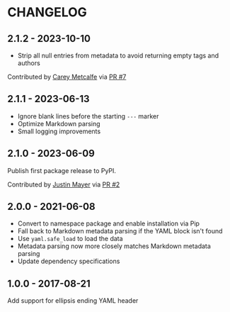 CHANGELOG
=========

2.1.2 - 2023-10-10
------------------

- Strip all null entries from metadata to avoid returning empty tags and authors

Contributed by [Carey Metcalfe](https://github.com/pR0Ps) via [PR #7](https://github.com/pelican-plugins/yaml-metadata/pull/7/)


2.1.1 - 2023-06-13
------------------

- Ignore blank lines before the starting `---` marker
- Optimize Markdown parsing
- Small logging improvements

2.1.0 - 2023-06-09
------------------

Publish first package release to PyPI.

Contributed by [Justin Mayer](https://github.com/justinmayer) via [PR #2](https://github.com/pelican-plugins/yaml-metadata/pull/2/)


2.0.0 - 2021-06-08
------------------

- Convert to namespace package and enable installation via Pip
- Fall back to Markdown metadata parsing if the YAML block isn't found
- Use `yaml.safe_load` to load the data
- Metadata parsing now more closely matches Markdown metadata parsing
- Update dependency specifications

1.0.0 - 2017-08-21
------------------

Add support for ellipsis ending YAML header
